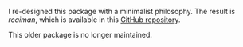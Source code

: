 I re-designed this package with a minimalist philosophy. The result is *rcaiman*, which is available in this [GitHub repository](https://github.com/GastonMauroDiaz/rcaiman).

This older package is no longer maintained.
